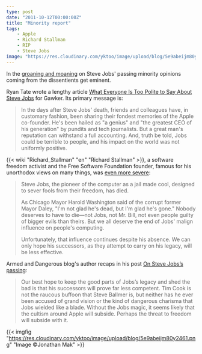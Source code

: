```yaml
---
type: post
date: "2011-10-12T00:00:00Z"
title: "Minority report"
tags:
    - Apple
    - Richard Stallman
    - RIP
    - Steve Jobs
image: "https://res.cloudinary.com/yktoo/image/upload/blog/5e9abeijm80y2461.png"
---
```


In the [groaning and moaning](0119) on Steve Jobs' passing minority opinions coming from the dissentients get eminent.

Ryan Tate wrote a lengthy article [What Everyone Is Too Polite to Say About Steve Jobs](http://gawker.com/5847344/what-everyone-is-too-polite-to-say-about-steve-jobs) for Gawker. Its primary message is:

<!--more-->

> In the days after Steve Jobs' death, friends and colleagues have, in customary fashion, been sharing their fondest memories of the Apple co-founder. He's been hailed as "a genius" and "the greatest CEO of his generation" by pundits and tech journalists. But a great man's reputation can withstand a full accounting. And, truth be told, Jobs could be terrible to people, and his impact on the world was not uniformly positive.

{{< wiki "Richard_Stallman" "en" "Richard Stallman" >}}, a software freedom activist and the Free Software Foundation founder, famous for his unorthodox views on many things, was [even more severe](http://stallman.org/archives/2011-jul-oct.html#06_October_2011_%28Steve_Jobs%29):

> Steve Jobs, the pioneer of the computer as a jail made cool, designed to sever fools from their freedom, has died.
>
> As Chicago Mayor Harold Washington said of the corrupt former Mayor Daley, "I'm not glad he's dead, but I'm glad he's gone." Nobody deserves to have to die—not Jobs, not Mr. Bill, not even people guilty of bigger evils than theirs. But we all deserve the end of Jobs' malign influence on people's computing.
>
> Unfortunately, that influence continues despite his absence. We can only hope his successors, as they attempt to carry on his legacy, will be less effective.

Armed and Dangerous blog's author recaps in his post [On Steve Jobs’s passing](http://esr.ibiblio.org/?p=3790):

> Our best hope to keep the good parts of Jobs’s legacy and shed the bad is that his successors will prove far less competent. Tim Cook is not the raucous buffoon that Steve Ballmer is, but neither has he ever been accused of grand vision or the kind of dangerous charisma that Jobs wielded like a blade. Without the Jobs magic, it seems likely that the cultism around Apple will subside. Perhaps the threat to freedom will subside with it.

{{< imgfig "https://res.cloudinary.com/yktoo/image/upload/blog/5e9abeijm80y2461.png" "Image ©Jonathan Mak" >}}
